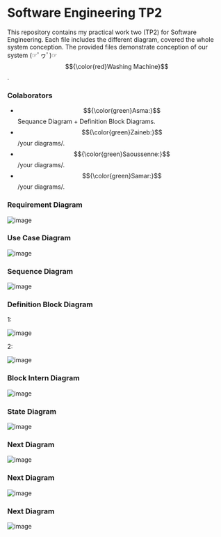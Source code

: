 # Software Engineering TP2

This repository contains my practical work two (TP2) for Software Engineering. Each file includes the different diagram, covered the whole system conception. The provided files demonstrate conception of our system (☞ﾟヮﾟ)☞ $${\color{red}Washing Machine}$$.

### Colaborators  
- $${\color{green}Asma:}$$ Sequance Diagram + Definition Block Diagrams.  
- $${\color{green}Zaineb:}$$ /your diagrams/.
- $${\color{green}Saoussenne:}$$ /your diagrams/.
- $${\color{green}Samar:}$$ /your diagrams/.


### Requirement Diagram
![image](https://github.com/Batout-asma/Software-Engineering-2/blob/main/Sequence%20Diagram.png?raw=true)

### Use Case Diagram
![image](https://github.com/Batout-asma/Software-Engineering-2/blob/main/Sequence%20Diagram.png?raw=true)

### Sequence Diagram 
![image](https://github.com/Batout-asma/Software-Engineering-2/blob/main/Sequence%20Diagram.png?raw=true)

### Definition Block Diagram 
1:

![image](https://github.com/Batout-asma/Software-Engineering-2/blob/main/Sequence%20Diagram.png?raw=true)

2:

![image](https://github.com/Batout-asma/Software-Engineering-2/blob/main/Sequence%20Diagram.png?raw=true)

### Block Intern Diagram 
![image](https://github.com/Batout-asma/Software-Engineering-2/blob/main/Sequence%20Diagram.png?raw=true)

### State Diagram 
![image](https://github.com/Batout-asma/Software-Engineering-2/blob/main/Sequence%20Diagram.png?raw=true)

### Next Diagram 
![image](https://github.com/Batout-asma/Software-Engineering-2/blob/main/Sequence%20Diagram.png?raw=true)

### Next Diagram 
![image](https://github.com/Batout-asma/Software-Engineering-2/blob/main/Sequence%20Diagram.png?raw=true)

### Next Diagram 
![image](https://github.com/Batout-asma/Software-Engineering-2/blob/main/Sequence%20Diagram.png?raw=true)

